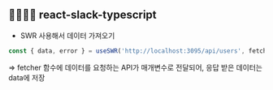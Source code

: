 ## 👨‍👩‍👧‍👧 react-slack-typescript
 * SWR 사용해서 데이터 가져오기
 ```javascript
 const { data, error } = useSWR('http://localhost:3095/api/users', fetcher);
 ```
 => fetcher 함수에 데이터를 요청하는 API가 매개변수로 전달되어, 응답 받은 데이터는 data에 저장
